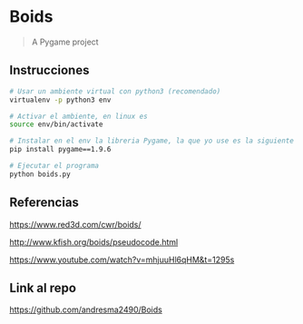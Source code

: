 # Boids

> A Pygame project

## Instrucciones

``` bash
# Usar un ambiente virtual con python3 (recomendado)
virtualenv -p python3 env

# Activar el ambiente, en linux es
source env/bin/activate

# Instalar en el env la libreria Pygame, la que yo use es la siguiente version:
pip install pygame==1.9.6

# Ejecutar el programa
python boids.py
```


## Referencias

https://www.red3d.com/cwr/boids/

http://www.kfish.org/boids/pseudocode.html

https://www.youtube.com/watch?v=mhjuuHl6qHM&t=1295s


## Link al repo

https://github.com/andresma2490/Boids
